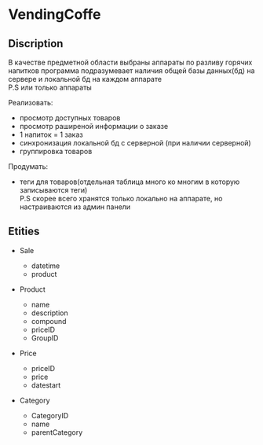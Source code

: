 # VendingCoffe
## Discription
В качестве предметной области выбраны аппараты по разливу горячих напитков 
программа подразумевает наличия общей базы данных(бд) на сервере и локальной бд на каждом аппарате  
P.S или только аппараты

Реализовать:
- просмотр доступных товаров
- просмотр раширеной информации о заказе
- 1 напиток = 1 заказ
- синхронизация локальной бд с серверной (при наличии серверной)
- группировка товаров

Продумать:
- теги для товаров(отдельная таблица много ко многим в которую записываются теги)  
  P.S скорее всего хранятся только локально на аппарате, но настраиваются из админ панели

## Etities

- Sale
    - datetime
    - product

- Product
  - name
  - description
  - compound
  - priceID
  - GroupID

- Price
  - priceID
  - price
  - datestart

- Category
  - CategoryID
  - name
  - parentCategory

